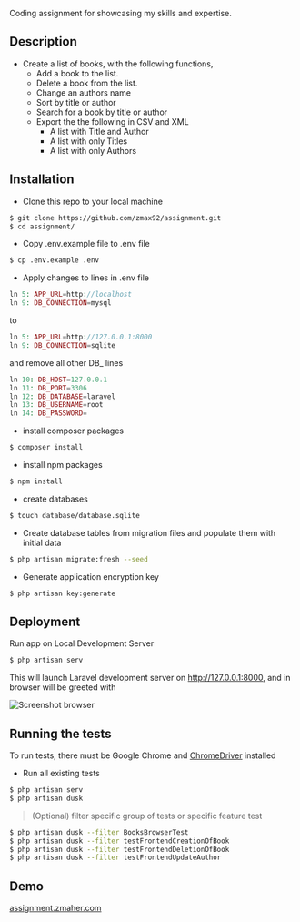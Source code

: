 Coding assignment for showcasing my skills and expertise. 

## Description

- Create a list of books, with the following functions,
    - Add a book to the list.
    - Delete a book from the list.
    - Change an authors name
    - Sort by title or author
    - Search for a book by title or author
    - Export the the following in CSV and XML
        - A list with Title and Author
        - A list with only Titles
        - A list with only Authors

## Installation

- Clone this repo to your local machine
```bash
$ git clone https://github.com/zmax92/assignment.git
$ cd assignment/
```
- Copy .env.example file to .env file
```bash
$ cp .env.example .env
```
- Apply changes to lines in .env file
```php
ln 5: APP_URL=http://localhost
ln 9: DB_CONNECTION=mysql
```
to 
```php
ln 5: APP_URL=http://127.0.0.1:8000
ln 9: DB_CONNECTION=sqlite
```
and remove all other DB_ lines
```php
ln 10: DB_HOST=127.0.0.1
ln 11: DB_PORT=3306
ln 12: DB_DATABASE=laravel
ln 13: DB_USERNAME=root
ln 14: DB_PASSWORD=
```
- install composer packages
```bash
$ composer install
```
- install npm packages
```bash
$ npm install
```
- create databases
```bash
$ touch database/database.sqlite
```
- Create database tables from migration files and populate them with initial data
```bash
$ php artisan migrate:fresh --seed
```
- Generate application encryption key 
```bash
$ php artisan key:generate
```
## Deployment
Run app on Local Development Server
```bash
$ php artisan serv
```
This will launch Laravel development server on http://127.0.0.1:8000, and in browser will be greeted with

![Screenshot browser](http://assignment.zmaher.com/images/screenshot.png)

## Running the tests
To run tests, there must be Google Chrome and [ChromeDriver](https://laravel.com/docs/6.x/dusk#managing-chromedriver-installations) installed

- Run all existing tests
```bash
$ php artisan serv
$ php artisan dusk
```
> (Optional) filter specific group of tests or specific feature test
```bash
$ php artisan dusk --filter BooksBrowserTest
$ php artisan dusk --filter testFrontendCreationOfBook
$ php artisan dusk --filter testFrontendDeletionOfBook
$ php artisan dusk --filter testFrontendUpdateAuthor
```
## Demo
[assignment.zmaher.com](http://assignment.zmaher.com/)
